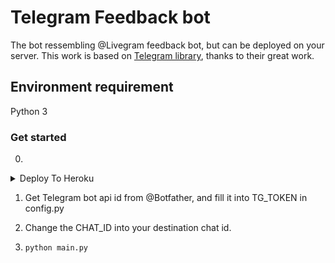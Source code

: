 # Telegram Feedback bot
The bot ressembling @Livegram feedback bot, but can be deployed on your server. 
This work is based on [Telegram library](https://github.com/python-telegram-bot/python-telegram-bot), thanks to their great work.

## Environment requirement
Python 3

### Get started
0.
</a>
</p>
<p align="center">

<details><summary>Deploy To Heroku</summary>
<p>
<br>
<a href="https://heroku.com/deploy?template=https://github.com/xenoda/Telegram-Feedback-Bot">
  <img src="https://www.herokucdn.com/deploy/button.svg" alt="Deploy">
</a>
</p>
</details>

1. Get Telegram bot api id from @Botfather, and fill it into TG_TOKEN in config.py

2. Change the CHAT_ID into your destination chat id.

3. ``` python main.py ```
